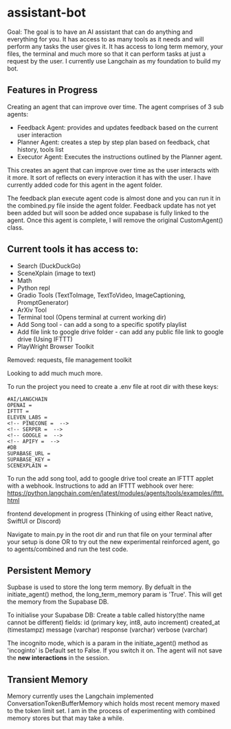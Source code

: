 # assistant-bot
Goal: The goal is to have an AI assistant that can do anything and everything for you. It has access to as many tools as it needs and will perform any tasks the user gives it. It has access to long term memory, your files, the terminal and much more so that it can perform tasks at just a request by the user.
I currently use Langchain as my foundation to build my bot.

## Features in Progress
Creating an agent that can improve over time. The agent comprises of 3 sub agents:
- Feedback Agent: provides and updates feedback based on the current user interaction
- Planner Agent: creates a step by step plan based on feedback, chat history, tools list
- Executor Agent: Executes the instructions outlined by the Planner agent.

This creates an agent that can improve over time as the user interacts with it more. It sort of reflects on every interaction it has with the user. I have currently added code for this agent in the agent folder.

The feedback plan execute agent code is almost done and you can run it in the combined.py file inside the agent folder. Feedback update has not yet been added but will soon be added once supabase is fully linked to the agent. Once this agent is complete, I will remove the original CustomAgent() class. 

## Current tools it has access to:
- Search (DuckDuckGo)
- SceneXplain (image to text)
- Math
- Python repl
- Gradio Tools (TextToImage, TextToVideo, ImageCaptioning, PromptGenerator)
- ArXiv Tool
- Terminal tool (Opens terminal at current working dir)
- Add Song tool - can add a song to a specific spotify playlist
- Add file link to google drive folder - can add any public file link to google drive (Using IFTTT)
- PlayWright Browser Toolkit

Removed:
requests, file management toolkit

Looking to add much much more.

To run the project you need to create a .env file at root dir with these keys:
```
#AI/LANGCHAIN
OPENAI = 
IFTTT = 
ELEVEN_LABS = 
<!-- PINECONE =  -->
<!-- SERPER =  -->
<!-- GOOGLE =  -->
<!-- APIFY =  -->
#DB
SUPABASE_URL = 
SUPABASE_KEY = 
SCENEXPLAIN = 
```
To run the add song tool, add to google drive tool create an IFTTT applet with a webhook.
Instructions to add an IFTTT webhook over here:
https://python.langchain.com/en/latest/modules/agents/tools/examples/ifttt.html

frontend development in progress (Thinking of using either React native, SwiftUI or Discord)

Navigate to main.py in the root dir and run that file on your terminal after your setup is done OR to try out the new experimental reinforced agent, go to agents/combined and run the test code.

## Persistent Memory
Supbase is used to store the long term memory. By defualt in the initiate_agent() method, the long_term_memory param is 'True'. This will get the memory from the Supabase DB.

To initialise your Supabase DB:
Create a table called history(the name cannot be different)
fields:
id (primary key, int8, auto increment)
created_at (timestampz)
message (varchar)
response (varchar)
verbose (varchar)

The incognito mode, which is a param in the initiate_agent() method as 'incoginto' is Default set to False. If you switch it on. The agent will not save the **new interactions** in the session.

## Transient Memory
Memory currently uses the Langchain implemented ConversationTokenBufferMemory which holds most recent memory maxed to the token limit set. I am in the process of experimenting with combined memory stores but that may take a while.
